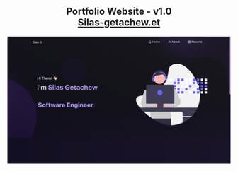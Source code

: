 <h2 align="center">
  Portfolio Website - v1.0<br/>
  <a href="http://silas-getachew.tech/" target="_blank">Silas-getachew.et</a>
</h2>
<div align="center">
  <img alt="Demo" src="./Images/readme-img2.png" />
</div>

<br/>

